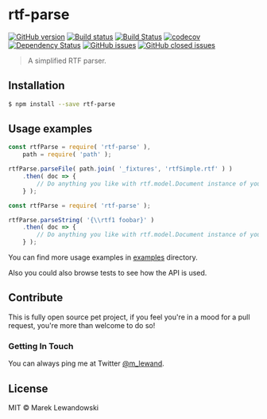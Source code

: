 # rtf-parse

[![GitHub version](https://badge.fury.io/gh/mlewand%2Frtf-parse.svg)](https://badge.fury.io/gh/mlewand%2Frtf-parse)
[![Build status](https://ci.appveyor.com/api/projects/status/7xq8eq2lil4g2t8j?svg=true&passingText=master%20%E2%9C%93)](https://ci.appveyor.com/project/mlewand/rtf-parse)
[![Build Status](https://travis-ci.org/mlewand/rtf-parse.svg?branch=master)](https://travis-ci.org/mlewand/rtf-parse)
[![codecov](https://codecov.io/gh/mlewand/rtf-parse/branch/master/graph/badge.svg)](https://codecov.io/gh/mlewand/rtf-parse)
[![Dependency Status](https://david-dm.org/mlewand/rtf-parse/status.svg)](https://david-dm.org/mlewand/rtf-parse)
[![GitHub issues](https://img.shields.io/github/issues/mlewand/rtf-parse.svg)](https://github.com/mlewand/rtf-parse/issues)
[![GitHub closed issues](https://img.shields.io/github/issues-closed/mlewand/rtf-parse.svg)](https://github.com/mlewand/rtf-parse/issues)

> A simplified RTF parser.

## Installation

```sh
$ npm install --save rtf-parse
```

## Usage examples

```javascript
const rtfParse = require( 'rtf-parse' ),
	path = require( 'path' );

rtfParse.parseFile( path.join( '_fixtures', 'rtfSimple.rtf' ) )
	.then( doc => {
		// Do anything you like with rtf.model.Document instance of your document.
	} );
```

```javascript
const rtfParse = require( 'rtf-parse' );

rtfParse.parseString( '{\\rtf1 foobar}' )
	.then( doc => {
		// Do anything you like with rtf.model.Document instance of your document.
	} );
```

You can find more usage examples in [examples](examples) directory.

Also you could also browse tests to see how the API is used.

## Contribute

This is fully open source pet project, if you feel you're in a mood for a pull request, you're more than welcome to do so!

### Getting In Touch

You can always ping me at Twitter [@m_lewand](https://twitter.com/m_lewand).

## License

MIT © Marek Lewandowski
